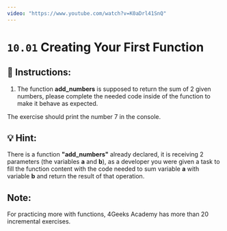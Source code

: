 ```yaml
---
video: "https://www.youtube.com/watch?v=K0aDrl41SnQ"
---
```


# `10.01` Creating Your First Function


## 📝 Instructions:

1. The function **add_numbers** is supposed to return the sum of 2 given numbers, please
complete the needed code inside of the function to make it behave as expected.

The exercise should print the number 7 in the console.

## 💡 Hint:

There is a function **"add_numbers"** already declared, it is receiving 2 parameters
(the variables **a** and **b**),  as a developer you were given a task to fill the
function content with the code needed to sum variable **a** with variable **b** and
return the result of that operation.

## Note:
For practicing more with functions, 4Geeks Academy has more than 20 incremental exercises.


